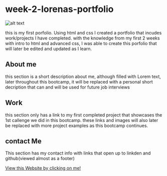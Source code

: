# week-2-lorenas-portfolio

![alt text][screenshot]

[screenshot]: ./assets/images/Screen%20Shot%202022-07-04%20at%204.36.20%20PM.png "screenshot of website"

this is my first porfolio. Using html and css I created a portfolio that incudes work/projects I have completed. with the knowledge from my first 2 weeks with intro to html and advanced css, I was able to create this porfolio that will later be edited and updated as I learn.

## About me

this section is a short description about me, although filled with Lorem text, later throughout this bootcamp, it will be replaced with a personal short decription that can and will be used for future job interviews

## Work 

this section only has a link to my first completed project that showcases the 1st callenge we did in this bootcamp. these links and images will also later be replaced with more project examples as this bootcamp continues.

## contact Me

This section has my contact info with links that open up to linkden and github(viewed almost as a footer)

[View this Website by clicking on me!](https://lorena-rm.github.io/week-2-lorenas-portfolio/ "Lorena's Portfolio")
